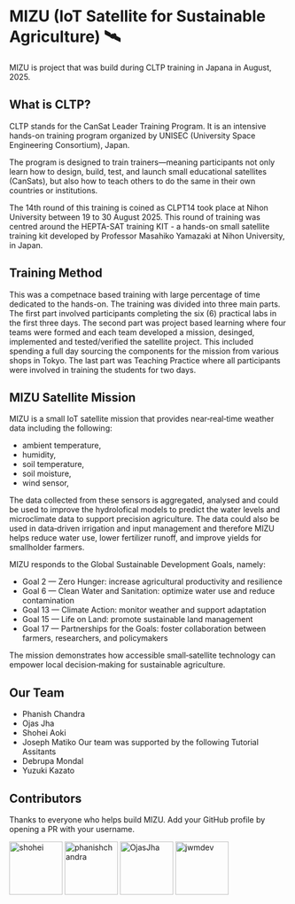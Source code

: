 # MIZU (IoT Satellite for Sustainable Agriculture) 🛰️
MIZU is project that was build during CLTP training in Japana in August, 2025.

## What is CLTP?
CLTP stands for the CanSat Leader Training Program. It is an intensive hands-on training program organized by UNISEC (University Space Engineering Consortium), Japan.

The program is designed to train trainers—meaning participants not only learn how to design, build, test, and launch small educational satellites (CanSats), but also how to teach others to do the same in their own countries or institutions.

The 14th round of this training is coined as CLPT14 took place at Nihon University between 19 to 30 August 2025. This round of training was centred around the HEPTA-SAT training KIT  - a hands-on small satellite training kit developed by Professor Masahiko Yamazaki at Nihon University, in Japan.

## Training Method
This was a competnace based training with large percentage of time dedicated to the hands-on. The training was divided into three main parts. The first part involved  participants completing the six (6) practical labs in the first three days. The second part was project based learning where four teams were formed and each team developed a mission, desinged, implemented and tested/verified the satellite project. This included spending a full day sourcing the components for the mission from various shops in Tokyo. The last part was Teaching Practice where all participants were involved in training the students for two days.

## MIZU Satellite Mission

MIZU is a small IoT satellite mission that provides near‑real‑time weather data including the following:
- ambient temperature,
- humidity,
- soil temperature,
- soil moisture,
- wind sensor,

The data collected from these sensors is aggregated, analysed and could be used to improve the hydrolofical models  to predict the water levels and  microclimate data to support precision agriculture. The data could also be used in data‑driven irrigation and input management and therefore MIZU helps reduce water use, lower fertilizer runoff, and improve yields for smallholder farmers. 

MIZU responds to the Global Sustainable Development Goals, namely:
- Goal 2 — Zero Hunger: increase agricultural productivity and resilience  
- Goal 6 — Clean Water and Sanitation: optimize water use and reduce contamination  
- Goal 13 — Climate Action: monitor weather and support adaptation  
- Goal 15 — Life on Land: promote sustainable land management  
- Goal 17 — Partnerships for the Goals: foster collaboration between farmers, researchers, and policymakers

The mission demonstrates how accessible small‑satellite technology can empower local decision‑making for sustainable agriculture.

## Our Team
- Phanish Chandra
- Ojas Jha
- Shohei Aoki
- Joseph Matiko
Our team was supported by the following Tutorial Assitants
- Debrupa Mondal
- Yuzuki Kazato


## Contributors

Thanks to everyone who helps build MIZU. Add your GitHub profile by opening a PR with your username.

<p align="left">
    <a href="https://github.com/shohei" title="shohei"><img src="https://avatars.githubusercontent.com/shohei?s=96" width="96" height="96" alt="shohei" /></a>
    <a href="https://github.com/phanishchandra" title="phanishchandra"><img src="https://avatars.githubusercontent.com/phanishchandra?s=96" width="96" height="96" alt="phanishchandra" /></a>
    <a href="https://github.com/OjasJha" title="OjasJha"><img src="https://avatars.githubusercontent.com/OjasJha?s=96" width="96" height="96" alt="OjasJha" /></a>
    <a href="https://github.com/jwmdev" title="jwmdev"><img src="https://avatars.githubusercontent.com/jwmdev?s=96" width="96" height="96" alt="jwmdev" /></a>
</p>